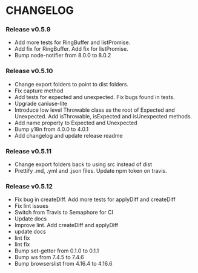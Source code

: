 # CHANGELOG

### Release v0.5.9

- Add more tests for RingBuffer and listPromise.
- Add fix for RingBuffer. Add fix for listPromise.
- Bump node-notifier from 8.0.0 to 8.0.2

### Release v0.5.10

- Change export folders to point to dist folders.
- Fix capture method
- Add tests for expected and unexpected. Fix bugs found in tests.
- Upgrade caniuse-lite
- Introduce low level Throwable class as the root of Expected and Unexpected. Add isThrowable, isExpected and isUnexpected methods.
- Add name property to Expected and Unexpected
- Bump y18n from 4.0.0 to 4.0.1
- Add changelog and update release readme

### Release v0.5.11

- Change export folders back to using src instead of dist
- Prettify .md, .yml and .json files. Update npm token on travis.

### Release v0.5.12

- Fix bug in createDiff. Add more tests for applyDiff and createDiff
- Fix lint issues
- Switch from Travis to Semaphore for CI
- Update docs
- Improve lint. Add createDiff and applyDiff
- update docs
- lint fix
- lint fix
- Bump set-getter from 0.1.0 to 0.1.1
- Bump ws from 7.4.5 to 7.4.6
- Bump browserslist from 4.16.4 to 4.16.6
